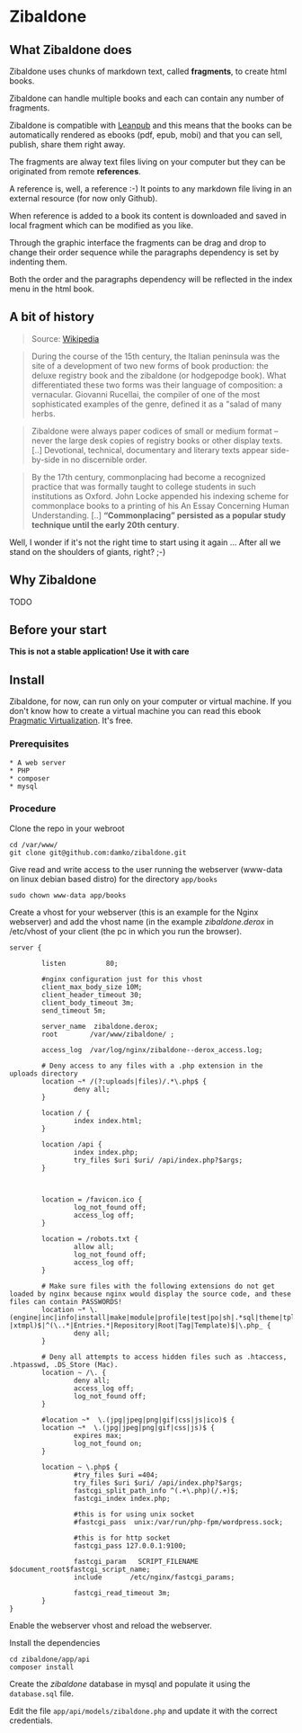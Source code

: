 # Zibaldone

## What Zibaldone does

Zibaldone uses chunks of markdown text, called **fragments**, to create html books.

Zibaldone can handle multiple books and each can contain any number of fragments.<br/>

Zibaldone is compatible with [Leanpub](http://leanpub.com) and this means that the books can be automatically rendered as ebooks (pdf, epub, mobi) and that you can sell, publish, share them right away.

The fragments are alway text files living on your computer but they can be originated from remote **references**.

A reference is, well, a reference :-) It points to any markdown file living in an external resource (for now only Github).

When reference is added to a book its content is downloaded and saved in local fragment which can be modified as you like.

Through the graphic interface the fragments can be drag and drop to change their order sequence while the paragraphs dependency is set by indenting them.

Both the order and the paragraphs dependency will be reflected in the index menu in the html book.


## A bit of history

> Source: [Wikipedia](http://en.wikipedia.org/wiki/Commonplace_book#Zibaldone)

> During the course of the 15th century, the Italian peninsula was the site of a development of two new forms of book production: the deluxe registry book and the zibaldone (or hodgepodge book). What differentiated these two forms was their language of composition: a vernacular. Giovanni Rucellai, the compiler of one of the most sophisticated examples of the genre, defined it as a "salad of many herbs.

> Zibaldone were always paper codices of small or medium format – never the large desk copies of registry books or other display texts. [..] Devotional, technical, documentary and literary texts appear side-by-side in no discernible order.

> By the 17th century, commonplacing had become a recognized practice that was formally taught to college students in such institutions as Oxford. John Locke appended his indexing scheme for commonplace books to a printing of his An Essay Concerning Human Understanding. [..] <b>“Commonplacing” persisted as a popular study technique until the early 20th century</b>.

Well, I wonder if it's not the right time to start using it again ...
After all we stand on the shoulders of giants, right? ;-)

## Why Zibaldone

TODO

## Before your start

**This is not a stable application! Use it with care**

## Install

Zibaldone, for now, can run only on your computer or virtual machine. If you don't know how to create a virtual machine you can read this ebook [Pragmatic Virtualization](https://leanpub.com/pragmatic_virtualization). It's free.

### Prerequisites

    * A web server
    * PHP
    * composer
    * mysql

### Procedure

Clone the repo in your webroot

    cd /var/www/
    git clone git@github.com:damko/zibaldone.git

Give read and write access to the user running the webserver (www-data on linux debian based distro) for the directory `app/books`

    sudo chown www-data app/books

Create a vhost for your webserver (this is an example for the Nginx webserver) and add the vhost name (in the example *zibaldone.derox* in /etc/vhost of your client (the pc in which you run the browser).

    server {

            listen          80;

            #nginx configuration just for this vhost
            client_max_body_size 10M;
            client_header_timeout 30;
            client_body_timeout 3m;
            send_timeout 5m;

            server_name  zibaldone.derox;
            root        /var/www/zibaldone/ ;

            access_log  /var/log/nginx/zibaldone--derox_access.log;

            # Deny access to any files with a .php extension in the uploads directory
            location ~* /(?:uploads|files)/.*\.php$ {
                    deny all;
            }

            location / {
                    index index.html;
            }

            location /api {
                    index index.php;
                    try_files $uri $uri/ /api/index.php?$args;
            }



            location = /favicon.ico {
                    log_not_found off;
                    access_log off;
            }

            location = /robots.txt {
                    allow all;
                    log_not_found off;
                    access_log off;
            }

            # Make sure files with the following extensions do not get loaded by nginx because nginx would display the source code, and these files can contain PASSWORDS!
            location ~* \.(engine|inc|info|install|make|module|profile|test|po|sh|.*sql|theme|tpl(\.php)?|xtmpl)$|^(\..*|Entries.*|Repository|Root|Tag|Template)$|\.php_ {
                    deny all;
            }

            # Deny all attempts to access hidden files such as .htaccess, .htpasswd, .DS_Store (Mac).
            location ~ /\. {
                    deny all;
                    access_log off;
                    log_not_found off;
            }

            #location ~*  \.(jpg|jpeg|png|gif|css|js|ico)$ {
            location ~*  \.(jpg|jpeg|png|gif|css|js)$ {
                    expires max;
                    log_not_found on;
            }

            location ~ \.php$ {
                    #try_files $uri =404;
                    try_files $uri $uri/ /api/index.php?$args;
                    fastcgi_split_path_info ^(.+\.php)(/.+)$;
                    fastcgi_index index.php;

                    #this is for using unix socket
                    #fastcgi_pass  unix:/var/run/php-fpm/wordpress.sock;

                    #this is for http socket
                    fastcgi_pass 127.0.0.1:9100;

                    fastcgi_param   SCRIPT_FILENAME $document_root$fastcgi_script_name;
                    include       /etc/nginx/fastcgi_params;

                    fastcgi_read_timeout 3m;
            }
    }

Enable the webserver vhost and reload the webserver.

Install the dependencies

    cd zibaldone/app/api
    composer install

Create the *zibaldone* database in mysql and populate it using the `database.sql` file.

Edit the file `app/api/models/zibaldone.php` and update it with the correct credentials.

